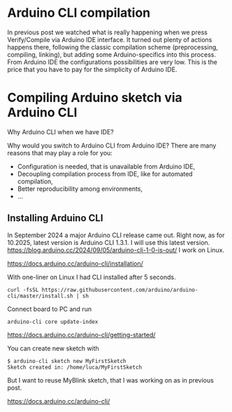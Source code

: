 # Arduino CLI compilation


In previous post we watched what is really happening when we press Verify/Compile via Arduino IDE interface. It turned out plenty of actions happens there,
following the classic compilation scheme (preprocessing, compiling, linking), but adding some Arduino-specifics into this process. From Arduino IDE
the configurations possibilities are very low. This is the price that you have to pay for the simplicity of Arduino IDE. 

# Compiling Arduino sketch via Arduino CLI

Why Arduino CLI when we have IDE?

Why would you switch to Arduino CLI from Arduino IDE? There are many reasons that may play a role for you:
- Configuration is needed, that is unavailable from Arduino IDE,
- Decoupling compilation process from IDE, like for automated compilation,
- Better reproducibility among environments,
- ...

## Installing Arduino CLI

In September 2024 a major Arduino CLI release came out. 
Right now, as for 10.2025, latest version is Arduino CLI 1.3.1. I will use this latest version.
https://blog.arduino.cc/2024/09/05/arduino-cli-1-0-is-out/
I work on Linux.

https://docs.arduino.cc/arduino-cli/installation/

With one-liner on Linux I had CLI installed after 5 seconds.

```angular2html
curl -fsSL https://raw.githubusercontent.com/arduino/arduino-cli/master/install.sh | sh
```

Connect board to PC and run
```
arduino-cli core update-index
```

https://docs.arduino.cc/arduino-cli/getting-started/

You can create new sketch with
```
$ arduino-cli sketch new MyFirstSketch
Sketch created in: /home/luca/MyFirstSketch
```

But I want to reuse MyBlink sketch, that I was working on as in previous post.


https://docs.arduino.cc/arduino-cli/
